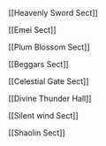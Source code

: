 
[[Heavenly Sword Sect]]

[[Emei Sect]]

[[Plum Blossom Sect]]

[[Beggars Sect]]

[[Celestial Gate Sect]]

[[Divine Thunder Hall]]

[[Silent wind Sect]]

[[Shaolin Sect]] 

 